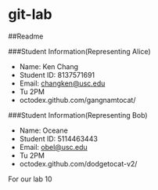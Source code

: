 git-lab
=======

##Readme

###Student Information(Representing Alice)
   + Name: Ken Chang
   + Student ID: 8137571691
   + Email: changken@usc.edu
   + Tu 2PM
   + octodex.github.com/gangnamtocat/

###Student Information(Representing Bob)
   + Name: Oceane
   + Student ID: 5114463443
   + Email: obel@usc.edu
   + Tu 2PM
   + octodex.github.com/dodgetocat-v2/

For our lab 10
